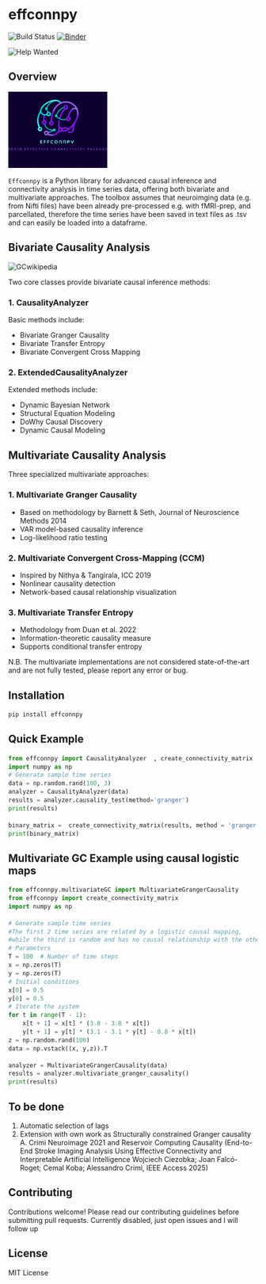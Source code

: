 # effconnpy

![Build Status](https://img.shields.io/badge/build-passing-brightgreen)
[![Binder](https://mybinder.org/badge_logo.svg)](https://mybinder.org/v2/gh/alecrimi/effconnpy/main)

![Help Wanted](https://img.shields.io/badge/help%20wanted-issues-orange?style=for-the-badge)

## Overview
 
<img src="https://raw.githubusercontent.com/alecrimi/effconnpy/main/logo.png" alt="logo" width="200"/>


`Effconnpy` is a Python library for advanced causal inference and connectivity analysis in time series data, offering both bivariate and multivariate approaches.
The toolbox assumes that neuroimging data (e.g. from Nifti files) have been already pre-processed e.g. with fMRI-prep, and parcellated, therefore the time series have been saved in text files as .tsv
and can easily be loaded into a dataframe.

## Bivariate Causality Analysis
<img src="https://upload.wikimedia.org/wikipedia/commons/7/7d/GrangerCausalityIllustration.svg" alt="GCwikipedia" width="400"/>

Two core classes provide bivariate causal inference methods:

### 1. CausalityAnalyzer
Basic methods include:
- Bivariate Granger Causality
- Bivariate Transfer Entropy
- Bivariate Convergent Cross Mapping 

### 2. ExtendedCausalityAnalyzer
Extended methods include:
- Dynamic Bayesian Network
- Structural Equation Modeling
- DoWhy Causal Discovery
- Dynamic Causal Modeling

## Multivariate Causality Analysis

Three specialized multivariate approaches:

### 1. Multivariate Granger Causality
- Based on methodology by Barnett & Seth, Journal of Neuroscience Methods 2014
- VAR model-based causality inference
- Log-likelihood ratio testing

### 2. Multivariate Convergent Cross-Mapping (CCM)
- Inspired by Nithya & Tangirala, ICC 2019
- Nonlinear causality detection
- Network-based causal relationship visualization

### 3. Multivariate Transfer Entropy
- Methodology from Duan et al. 2022
- Information-theoretic causality measure
- Supports conditional transfer entropy

N.B. The multivariate implementations are not considered state-of-the-art and are not fully tested, please report any error or bug.

## Installation

```bash
pip install effconnpy
```

## Quick Example

```python
from effconnpy import CausalityAnalyzer  , create_connectivity_matrix 
import numpy as np
# Generate sample time series
data = np.random.rand(100, 3)
analyzer = CausalityAnalyzer(data)
results = analyzer.causality_test(method='granger')
print(results)

binary_matrix =  create_connectivity_matrix(results, method = 'granger') 
print(binary_matrix)
```


## Multivariate GC Example using causal logistic maps

```python
from effconnpy.multivariateGC import MultivariateGrangerCausality  
from effconnpy import create_connectivity_matrix 
import numpy as np

# Generate sample time series 
#The first 2 time series are related by a logistic causal mapping, 
#while the third is random and has no causal relationship with the others
# Parameters
T = 100  # Number of time steps
x = np.zeros(T)
y = np.zeros(T)
# Initial conditions
x[0] = 0.5
y[0] = 0.5
# Iterate the system
for t in range(T - 1):
    x[t + 1] = x[t] * (3.8 - 3.8 * x[t])
    y[t + 1] = y[t] * (3.1 - 3.1 * y[t] - 0.8 * x[t])
z = np.random.rand(100)  
data = np.vstack((x, y,z)).T   

analyzer = MultivariateGrangerCausality(data)
results = analyzer.multivariate_granger_causality()
print(results)
```

## To be done
1. Automatic selection of lags
2. Extension with own work as Structurally constrained Granger causality A. Crimi Neuroimage 2021
and Reservoir Computing Causality (End-to-End Stroke Imaging Analysis Using Effective Connectivity and Interpretable Artificial Intelligence
Wojciech Ciezobka; Joan Falcó-Roget; Cemal Koba; Alessandro Crimi, IEEE Access 2025)


## Contributing

Contributions welcome! Please read our contributing guidelines before submitting pull requests.
Currently disabled, just open issues and I will follow up

## License

MIT License

